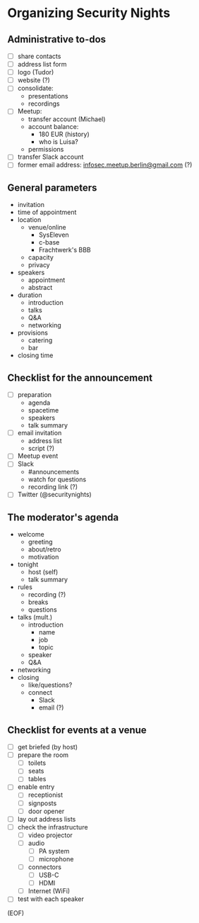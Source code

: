# Organizing Security Nights

## Administrative to-dos

- [ ] share contacts
- [ ] address list form
- [ ] logo (Tudor)
- [ ] website (?)
- [ ] consolidate:
    - presentations
    - recordings
- [ ] Meetup:
    - transfer account (Michael)
    - account balance:
        - 180 EUR (history)
        - who is Luisa?
    - permissions
- [ ] transfer Slack account
- [ ] former email address: infosec.meetup.berlin@gmail.com (?)

## General parameters

- invitation
- time of appointment
- location
    - venue/online
        - SysEleven
        - c-base
        - Frachtwerk's BBB
    - capacity
    - privacy
- speakers
    - appointment
    - abstract
- duration
    - introduction
    - talks
    - Q&A
    - networking
- provisions
    - catering
    - bar
- closing time

## Checklist for the announcement

- [ ] preparation
    - agenda
    - spacetime
    - speakers
    - talk summary
- [ ] email invitation
    - address list
    - script (?)
- [ ] Meetup event
- [ ] Slack
    - #announcements
    - watch for questions
    - recording link (?)
- [ ] Twitter (@securitynights)

## The moderator's agenda

- welcome
    - greeting
    - about/retro
    - motivation
- tonight
    - host (self)
    - talk summary
- rules
    - recording (?)
    - breaks
    - questions
- talks (mult.)
    - introduction
        - name
        - job
        - topic
    - speaker
    - Q&A
- networking
- closing
    - like/questions?
    - connect
        - Slack
        - email (?)

## Checklist for events at a venue

- [ ] get briefed (by host)
- [ ] prepare the room
    - [ ] toilets
    - [ ] seats
    - [ ] tables
- [ ] enable entry
    - [ ] receptionist
    - [ ] signposts
    - [ ] door opener
- [ ] lay out address lists
- [ ] check the infrastructure
    - [ ] video projector
    - [ ] audio
        - [ ] PA system
        - [ ] microphone
    - [ ] connectors
        - [ ] USB-C
        - [ ] HDMI
    - [ ] Internet (WiFi)
- [ ] test with each speaker

(EOF)

